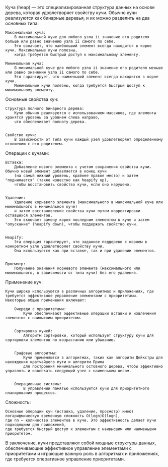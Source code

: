 Куча (heap) — это специализированная структура данных на основе дерева, которая удовлетворяет свойству кучи. 
Обычно кучи реализуются как бинарные деревья, и их можно разделить на два основных типа:
    
    Максимальная куча:
        В максимальной куче для любого узла ii значение его родителя больше или равно значению узла ii самого по себе. 
        Это означает, что наибольший элемент всегда находится в корне кучи. Максимальные кучи полезны, 
        когда требуется быстрый доступ к максимальному элементу.
    
    Минимальная куча:
        В минимальной куче для любого узла ii значение его родителя меньше или равно значению узла ii самого по себе. 
        Это гарантирует, что наименьший элемент всегда находится в корне кучи. 
        Минимальные кучи полезны, когда требуется быстрый доступ к минимальному элементу.


Основные свойства куч:

    Структура полного бинарного дерева: 
        Кучи обычно реализуются с использованием массивов, где элементы хранятся уровень за уровнем слева направо, 
        что обеспечивает полноту дерева.


    Свойство кучи: 
        В зависимости от типа кучи каждый узел удовлетворяет определенному отношению с его родителем.


Операции с кучами:

    Вставка: 
        Добавление нового элемента с учетом сохранения свойства кучи. Обычно новый элемент добавляется в конец кучи 
        (на самый нижний уровень, крайнее правое место) и затем "поднимается" (также известно как heapify up), 
        чтобы восстановить свойство кучи, если оно нарушено.


    Удаление:   
        Удаление корневого элемента (максимального в максимальной куче или минимального в минимальной куче) 
        и затем восстановление свойства кучи путем корректировки оставшихся элементов. 
        Это включает замену корня последним элементом в куче и затем "опускание" (heapify down), чтобы поддержать свойство кучи.


    Heapify: 
        Эта операция гарантирует, что заданное поддерево с корнем в конкретном узле удовлетворяет свойству кучи. 
        Она используется как при вставке, так и при удалении элементов.


    Просмотр: 
        Получение значения корневого элемента (максимального или минимального, в зависимости от типа кучи) без его удаления.


Применение куч:

    Кучи широко используются в различных алгоритмах и приложениях, где требуется эффективное управление элементами с приоритетами. 
    Некоторые общие применения включают:

        Очереди с приоритетами: 
            Кучи обеспечивают эффективные операции вставки и извлечения элементов с наивысшим приоритетом.
    
    
        Сортировка кучей: 
            Алгоритм сортировки, который использует структуру кучи для сортировки элементов по возрастанию или убыванию.
    
    
        Графовые алгоритмы: 
            Кучи применяются в алгоритмах, таких как алгоритм Дейкстры для нахождения кратчайшего пути и алгоритм Прима 
            для построения минимального остовного дерева, чтобы эффективно управлять и извлекать следующий узел с наименьшим весом.
    

        Операционные системы: 
            В управлении памятью используются кучи для приоритетного планирования процессов.


Сложность:

    Основные операции куч (вставка, удаление, просмотр) имеют логарифмическую временную сложность O(log⁡n)O(logn), 
    где nn — количество элементов в куче. Это эффективность делает кучи подходящими для приложений, 
    где требуется быстрый доступ к элементам с наивысшим или наименьшим приоритетом.


В заключение, кучи представляют собой мощные структуры данных, обеспечивающие эффективное управление элементами 
с приоритетами и играющие важную роль в алгоритмах и приложениях, где требуется оперативное управление приоритетами.
